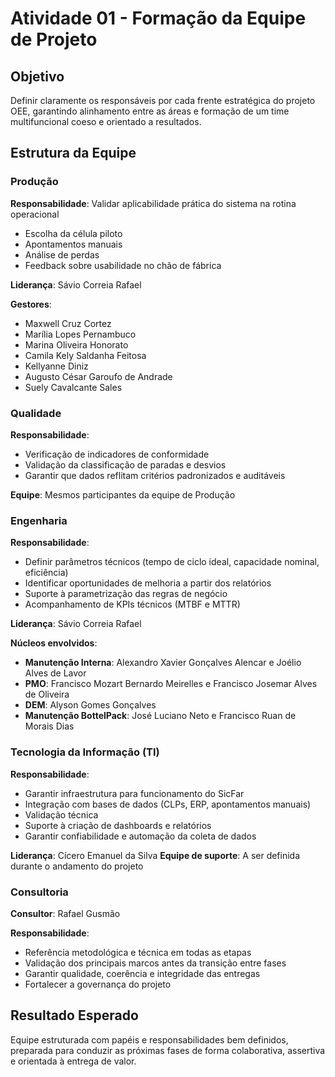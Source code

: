 # Atividade 01 - Formação da Equipe de Projeto

## Objetivo
Definir claramente os responsáveis por cada frente estratégica do projeto OEE, garantindo alinhamento entre as áreas e formação de um time multifuncional coeso e orientado a resultados.

## Estrutura da Equipe

### Produção
**Responsabilidade**: Validar aplicabilidade prática do sistema na rotina operacional
- Escolha da célula piloto
- Apontamentos manuais
- Análise de perdas
- Feedback sobre usabilidade no chão de fábrica

**Liderança**: Sávio Correia Rafael

**Gestores**:
- Maxwell Cruz Cortez
- Marília Lopes Pernambuco
- Marina Oliveira Honorato
- Camila Kely Saldanha Feitosa
- Kellyanne Diniz
- Augusto César Garoufo de Andrade
- Suely Cavalcante Sales

### Qualidade
**Responsabilidade**:
- Verificação de indicadores de conformidade
- Validação da classificação de paradas e desvios
- Garantir que dados reflitam critérios padronizados e auditáveis

**Equipe**: Mesmos participantes da equipe de Produção

### Engenharia
**Responsabilidade**:
- Definir parâmetros técnicos (tempo de ciclo ideal, capacidade nominal, eficiência)
- Identificar oportunidades de melhoria a partir dos relatórios
- Suporte à parametrização das regras de negócio
- Acompanhamento de KPIs técnicos (MTBF e MTTR)

**Liderança**: Sávio Correia Rafael

**Núcleos envolvidos**:
- **Manutenção Interna**: Alexandro Xavier Gonçalves Alencar e Joélio Alves de Lavor
- **PMO**: Francisco Mozart Bernardo Meirelles e Francisco Josemar Alves de Oliveira
- **DEM**: Alyson Gomes Gonçalves
- **Manutenção BottelPack**: José Luciano Neto e Francisco Ruan de Morais Dias

### Tecnologia da Informação (TI)
**Responsabilidade**:
- Garantir infraestrutura para funcionamento do SicFar
- Integração com bases de dados (CLPs, ERP, apontamentos manuais)
- Validação técnica
- Suporte à criação de dashboards e relatórios
- Garantir confiabilidade e automação da coleta de dados

**Liderança**: Cícero Emanuel da Silva
**Equipe de suporte**: A ser definida durante o andamento do projeto

### Consultoria
**Consultor**: Rafael Gusmão

**Responsabilidade**:
- Referência metodológica e técnica em todas as etapas
- Validação dos principais marcos antes da transição entre fases
- Garantir qualidade, coerência e integridade das entregas
- Fortalecer a governança do projeto

## Resultado Esperado
Equipe estruturada com papéis e responsabilidades bem definidos, preparada para conduzir as próximas fases de forma colaborativa, assertiva e orientada à entrega de valor.
